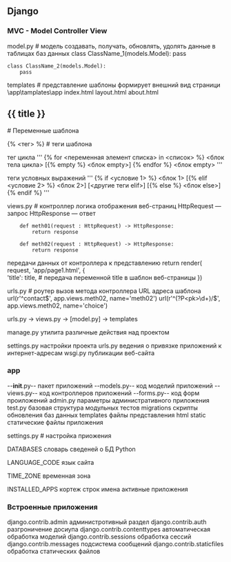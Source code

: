 ## Django

### MVC - Model Controller View

model.py  # модель создавать, получать, обновлять, удолять данные в таблицах баз данных
	class ClassName_1(models.Model):
		pass
		
	class ClassName_2(models.Model):
		pass
		
templates # представление шаблоны формирует внешний вид страници 
\app\tamplates\app
		index.html
		layout.html
		about.html
		
<h2> {{ title }} </h2>  # Переменные шаблона
		
{% <тег> %}  # теги шаблона

тег цикла
'''
{% for <переменная элемент списка> in <список> %}
<блок тела цикла>
[{% empty %}
<блок empty>]
{% endfor %}
<блок empty> 
'''

теги условных выражений
'''
{% if <условие 1> %}
<блок 1>
[{% elif <условие 2> %}
<блок 2>]
[<другие теги elif>]
[{% else %}
<блок else>]
{% endif %}
'''

views.py # контроллер логика отображения веб-страниц
HttpRequest — запрос
HttpResponse — ответ

		def meth01(request : HttpRequest) -> HttpResponse:
			return response
			
		def meth02(request : HttpRequest) -> HttpResponse:
			return response
			
передачи данных от контроллера к представлению
return render(
        request,
        'app/page1.html',
        {                                           
            'title': title,      # передача переменной title в шаблон веб-страницы
        })
		
urls.py  # роутер вызов метода контроллера URL адреса шаблона
	url(r'^contact$', app.views.meth02, name='meth02')
	url(r'^(?P<pk>\d+)/$', app.views.meth02, name='choice')
	
	
urls.py -> views.py -> [model.py] -> templates

manage.py  утилита различные действия над проектом

settings.py  настройки проекта
urls.py  ведения о привязке приложений к интернет-адресам
wsgi.py  публикации веб-сайта

### app
--__init__.py-- пакет приложений
--models.py-- код моделий приложений
--views.py-- код контроллеров приложений
--forms.py-- код форм проиложений
admin.py параметры административного приложения
test.py базовая структура модульных тестов
migrations скрипты обновления баз данных
templates файлы представления html
static статические файлы приложения


settings.py # настройка приожения

DATABASES словарь сведеней о БД Python

LANGUAGE_CODE язык сайта

TIME_ZONE временная зона

INSTALLED_APPS кортеж строк имена активные приложения

### Встроенные приложения

django.contrib.admin администротивный раздел
django.contrib.auth разгроничение досиупа
django.contrib.contenttypes автоматическая обработка моделий
django.contrib.sessions обработка сессий
django.contrib.messages подсистема сообщений
django.contrib.staticfiles обработка статических файлов
